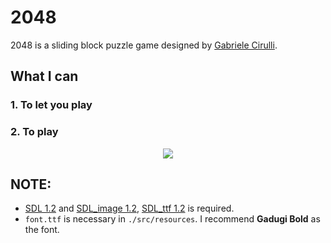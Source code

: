 # 2048
2048 is a sliding block puzzle game designed by [Gabriele Cirulli](https://gabrielecirulli.com/).

## What I can
### 1. To let you play
### 2. To play
<p align="center">
  <img src="demo.gif">
</p>

## NOTE:
- [SDL 1.2](https://www.libsdl.org/download-1.2.php) and [SDL_image 1.2](https://www.libsdl.org/projects/SDL_image/release-1.2.html), [SDL_ttf 1.2](https://www.libsdl.org/projects/SDL_ttf/release-1.2.html) is required.
- `font.ttf` is necessary in `./src/resources`. I recommend **Gadugi Bold** as the font.
